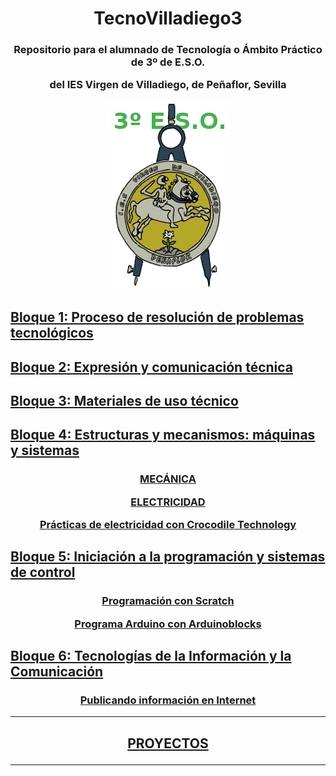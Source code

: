 <h1 align="center">TecnoVilladiego3</h1>

<h3 align="center"> Repositorio para el alumnado de Tecnología o Ámbito Práctico de 3º de E.S.O.

del IES Virgen de Villadiego,
de Peñaflor, Sevilla

![logo](img/logo_fondo_transparente200x300.png)
</h3>

## [Bloque 1: Proceso de resolución de problemas tecnológicos](1Proceso/readme.md)

## [Bloque 2: Expresión y comunicación técnica](2Expresion/readme.md)

## [Bloque 3: Materiales de uso técnico](3Materiales/readme.md)

## [Bloque 4: Estructuras y mecanismos: máquinas y sistemas](4EstruMeca/readme.md)

<h3 align="center">

[MECÁNICA](4EstruMeca/Mecanica/readme.md)

[ELECTRICIDAD](4EstruMeca/Electricidad/readme.md)

[Prácticas de electricidad con Crocodile Technology](4EstruMeca/Electricidad/practicas.md)

</h3>


## [Bloque 5: Iniciación a la programación y sistemas de control](5ProgSisCont/readme.md)

<h3 align="center">

[Programación con Scratch](5ProgSisCont/Scratch/readme.md)

[Programa Arduino con Arduinoblocks](5ProgSisCont/ArduinoBlocks/readme.md)

</h3>

## [Bloque 6: Tecnologías de la Información y la Comunicación](6TIC/readme.md)

<h3 align="center">

[Publicando información en Internet](/6TIC/readme.md)

</h3>

***
<h2 align="center">

[PROYECTOS](/Proyectos/readme.md)

</h2>

***
